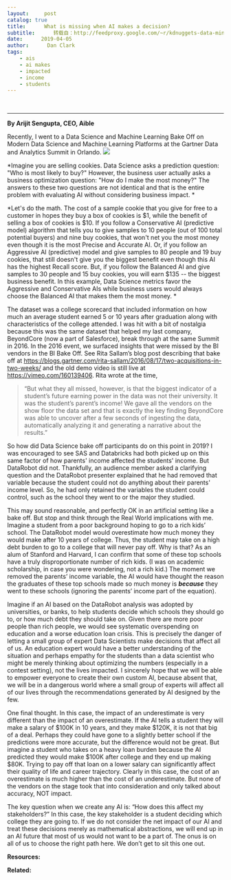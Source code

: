 ```yaml
---
layout:     post
catalog: true
title:      What is missing when AI makes a decision?
subtitle:      转载自：http://feedproxy.google.com/~r/kdnuggets-data-mining-analytics/~3/j-5XHAmZVCs/ai-makes-decision.html
date:      2019-04-05
author:      Dan Clark
tags:
    - ais
    - ai makes
    - impacted
    - income
    - students
---
```



  
 





---

**By Arijit Sengupta, CEO, Aible**

Recently, I went to a Data Science and Machine Learning Bake Off on Modern Data Science and Machine Learning Platforms at the Gartner Data and Analytics Summit in Orlando.
![](http://feedproxy.google.com/images/aible-data-science-700.jpg)


*Imagine you are selling cookies. Data Science asks a prediction question: "Who is most likely to buy?" However, the business user actually asks a business optimization question: "How do I make the most money?" The answers to these two questions are not identical and that is the entire problem with evaluating AI without considering business impact. *

*Let's do the math. The cost of a sample cookie that you give for free to a customer in hopes they buy a box of cookies is $1, while the benefit of selling a box of cookies is $10. If you follow a Conservative AI (predictive model) algorithm that tells you to give samples to 10 people (out of 100 total potential buyers) and nine buy cookies, that won't net you the most money even though it is the most Precise and Accurate AI. Or, if you follow an Aggressive AI (predictive) model and give samples to 80 people and 19 buy cookies, that still doesn't give you the biggest benefit even though this AI has the highest Recall score. But, if you follow the Balanced AI and give samples to 30 people and 15 buy cookies, you will earn $135 -- the biggest business benefit. In this example, Data Science metrics favor the Aggressive and Conservative AIs while business users would always choose the Balanced AI that makes them the most money. *


The dataset was a college scorecard that included information on how much an average student earned 5 or 10 years after graduation along with characteristics of the college attended. I was hit with a bit of nostalgia because this was the same dataset that helped my last company, BeyondCore (now a part of Salesforce), break through at the same Summit in 2016. In the 2016 event, we surfaced insights that were missed by the BI vendors in the BI Bake Off. See Rita Sallam’s blog post describing that bake off at https://blogs.gartner.com/rita-sallam/2016/08/17/two-acquisitions-in-two-weeks/ and the old demo video is still live at https://vimeo.com/160139406. Rita wrote at the time, 

> “But what they all missed, however, is that the biggest indicator of a student’s future earning power in the data was not their university. It was the student’s parent’s income! We gave all the vendors on the show floor the data set and that is exactly the key finding BeyondCore was able to uncover after a few seconds of ingesting the data, automatically analyzing it and generating a narrative about the results.”

So how did Data Science bake off participants do on this point in 2019? I was encouraged to see SAS and Databricks had both picked up on this same factor of how parents' income affected the students' income. But DataRobot did not. Thankfully, an audience member asked a clarifying question and the DataRobot presenter explained that he had removed that variable because the student could not do anything about their parents' income level. So, he had only retained the variables the student could control, such as the school they went to or the major they studied.

This may sound reasonable, and perfectly OK in an artificial setting like a bake off. But stop and think through the Real World implications with me. Imagine a student from a poor background hoping to go to a rich kids’ school. The DataRobot model would overestimate how much money they would make after 10 years of college. Thus, the student may take on a high debt burden to go to a college that will never pay off. Why is that? As an alum of Stanford and Harvard, I can confirm that some of these top schools have a truly disproportionate number of rich kids. (I was on academic scholarship, in case you were wondering, not a rich kid.) The moment we removed the parents’ income variable, the AI would have thought the reason the graduates of these top schools made so much money is ***because*** they went to these schools (ignoring the parents’ income part of the equation).

Imagine if an AI based on the DataRobot analysis was adopted by universities, or banks, to help students decide which schools they should go to, or how much debt they should take on. Given there are more poor people than rich people, we would see systematic overspending on education and a worse education loan crisis. This is precisely the danger of letting a small group of expert Data Scientists make decisions that affect all of us. An education expert would have a better understanding of the situation and perhaps empathy for the students than a data scientist who might be merely thinking about optimizing the numbers (especially in a contest setting), not the lives impacted. I sincerely hope that we will be able to empower everyone to create their own custom AI, because absent that, we will be in a dangerous world where a small group of experts will affect all of our lives through the recommendations generated by AI designed by the few.

One final thought. In this case, the impact of an underestimate is very different than the impact of an overestimate. If the AI tells a student they will make a salary of $100K in 10 years, and they make $120K, it is not that big of a deal. Perhaps they could have gone to a slightly better school if the predictions were more accurate, but the difference would not be great. But imagine a student who takes on a heavy loan burden because the AI predicted they would make $100K after college and they end up making $80K. Trying to pay off that loan on a lower salary can significantly affect their quality of life and career trajectory. Clearly in this case, the cost of an overestimate is much higher than the cost of an underestimate. But none of the vendors on the stage took that into consideration and only talked about accuracy, NOT impact.

The key question when we create any AI is: “How does this affect my stakeholders?” In this case, the key stakeholder is a student deciding which college they are going to. If we do not consider the net impact of our AI and treat these decisions merely as mathematical abstractions, we will end up in an AI future that most of us would not want to be a part of. The onus is on all of us to choose the right path here. We don’t get to sit this one out.

**Resources:**

**Related:**



 






